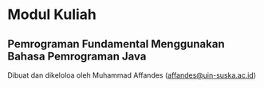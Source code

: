 # Modul Kuliah 

## Pemrograman Fundamental Menggunakan Bahasa Pemrograman Java

Dibuat dan dikeloloa oleh Muhammad Affandes (affandes@uin-suska.ac.id)